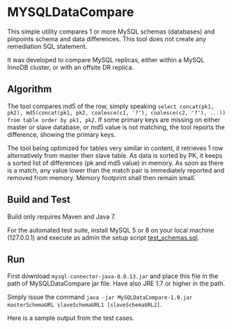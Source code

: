 # MYSQLDataCompare

This simple utility compares 1 or more MySQL schemas (databases) and pinpoints schema and data differences. This tool does not create any remediation SQL statement.

It was developed to compare MySQL replicas, either within a MySQL InnoDB cluster, or with an offsite DR replica.

## Algorithm

The tool compares md5 of the row, simply speaking `select concat(pk1, pk2), md5(concat(pk1, pk2, coalesce(c1, '?'), coalesce(c2, '?'), ...)) from table order by pk1, pk2`. If some primary keys are missing on either master or slave database, or md5 value is not matching, the tool reports the difference, showing the primary keys.

The tool being optimized for tables very similar in content, it retrieves 1 row alternatively from master then slave table. As data is sorted by PK, it keeps a sorted list of differences (pk and md5 value) in memory. As soon as there is a match, any value lower than the match pair is immediately reported and removed from memory. Memory footprint shall then remain small.

## Build and Test

Build only requires Maven and Java 7.

For the automated test suite, install MySQL 5 or 8 on your local machine (127.0.0.1) and execute as admin the setup script [test_schemas.sql](src/test/resources/test_schemas.sql).

## Run

First download `mysql-connector-java-8.0.13.jar` and place this file in the path of MySQLDataCompare jar file. Have also JRE 1.7 or higher in the path.

Simply issue the command `java -jar MySQLDataCompare-1.0.jar masterSchemaURL slaveSchemaURL1 [slaveSchemaURL2]`.

Here is a sample output from the test cases.